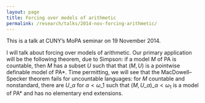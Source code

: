 ```yaml
---
layout: page
title: Forcing over models of arithmetic
permalink: /research/talks/2014-nov-forcing-arithmetic/
---
```




This is a talk at CUNY’s MoPA seminar on 19 November 2014.

I will talk about forcing over models of arithmetic. Our primary application will be the following theorem, due to Simpson: if a model $M$ of PA is countable, then $M$ has a subset $U$ such that that $(M,U)$ is a pointwise definable model of PA\*. Time permitting, we will see that the MacDowell–Specker theorem fails for uncountable languages: for $M$ countable and nonstandard, there are $U\_\alpha$ for $\alpha < \omega\_1$ such that $(M, U\_\alpha)\_{\alpha < \omega_1}$ is a model of PA\* and has no elementary end extensions.

